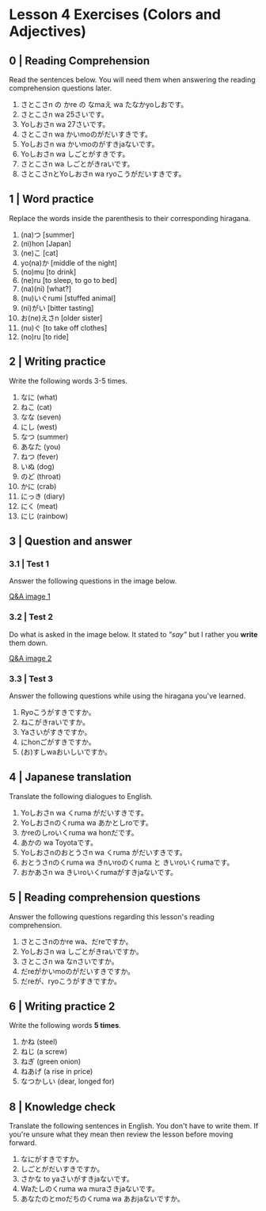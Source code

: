 # Lesson 4 Exercises (Colors and Adjectives)

## 0 | Reading Comprehension

Read the sentences below. You will need them when answering the reading comprehension questions later.

1. さとこさn の かre の なmaえ wa たなかyoしおです。
2. さとこさn wa 25さいです。
3. Yoしおさn wa 27さいです。
4. さとこさn wa かいmoのがだいすきです。
5. Yoしおさn wa かいmoのがすきjaないです。
6. Yoしおさn wa しごとがすきです。
7. さとこさn wa しごとがきraいです。
8. さとこさnとYoしおさn wa ryoこうがだいすきです。

## 1 | Word practice

Replace the words inside the parenthesis to their corresponding hiragana.

1. (na)つ [summer]
2. (ni)hon [Japan]
3. (ne)こ [cat]
4. yo(na)か [middle of the night]
5. (no)mu [to drink]
6. (ne)ru [to sleep, to go to bed]
7. (na)(ni) [what?]
8. (nu)いぐrumi [stuffed animal]
9. (ni)がい [bitter tasting]
10. お(ne)えさn [older sister]
11. (nu)ぐ [to take off clothes]
12. (no)ru [to ride]

## 2 | Writing practice

Write the following words 3-5 times.

1. なに (what)
2. ねこ (cat)
3. なな (seven)
4. にし (west)
5. なつ (summer)
6. あなた (you)
7. ねつ (fever)
8. いぬ (dog)
9. のど (throat)
10. かに (crab)
11. にっき (diary)
12. にく (meat)
13. にじ (rainbow)

## 3 | Question and answer

### 3.1 | Test 1

Answer the following questions in the image below.

[Q&A image 1](images/l5-1.jpg)

### 3.2 | Test 2

Do what is asked in the image below. It stated to _"say"_ but I rather you **write** them down.

[Q&A image 2](images/l5-2.jpg)

### 3.3 | Test 3

Answer the following questions while using the hiragana you've learned.

1. Ryoこうがすきですか。
2. ねこがきraいですか。
3. Yaさいがすきですか。
4. にhonごがすきですか。
5. (お)すしwaおいしいですか。

## 4 | Japanese translation

Translate the following dialogues to English.

1. Yoしおさn wa くruma がだいすきです。
2. Yoしおさnのくruma wa あかとしroです。
3. かreのしroいくruma wa honだです。
4. あかの wa Toyotaです。
5. Yoしおさnのおとうさn wa くruma がだいすきです。
6. おとうさnのくruma wa きnいroのくruma と きいroいくrumaです。
7. おかあさn wa きいroいくrumaがすきjaないです。

## 5 | Reading comprehension questions

Answer the following questions regarding this lesson's reading comprehension.

1. さとこさnのかre wa、だreですか。
2. Yoしおさn wa しごとがきraいですか。
3. さとこさn wa なnさいですか。
4. だreがかいmoのがだいすきですか。
5. だreが、ryoこうがすきですか。

## 6 | Writing practice 2

Write the following words **5 times**.

1. かね (steel)
2. ねじ (a screw)
3. ねぎ (green onion)
4. ねあげ (a rise in price)
5. なつかしい (dear, longed for)

## 8 | Knowledge check

Translate the following sentences in English. You don't have to write them. If you're unsure what they mean then review the lesson before moving forward.

1. なにがすきですか。
2. しごとがだいすきですか。
3. さかな to yaさいがすきjaないです。
4. Waたしのくruma wa muraさきjaないです。
5. あなたのとmoだちのくruma wa あおjaないですか。
